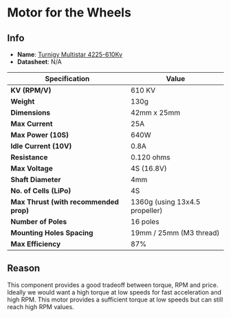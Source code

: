# Motor for the Wheels
## Info

- **Name**: [Turnigy Multistar 4225-610Kv](https://hobbyking.com/en_us/turnigy-multistar-4225-610kv-16pole-multi-rotor-outrunner.html?___store=en_us#qa[bW9kZT03JnBhZ2U9MSZxdWVzdGlvbl9zZWFyY2hfY29udGVudD0=])
- **Datasheet**: N/A


| **Specification**                  | **Value**                                    |
|-------------------------------------|----------------------------------------------|
| **KV (RPM/V)**                      | 610 KV                                      |
| **Weight**                          | 130g                                        |
| **Dimensions**                      | 42mm x 25mm                                 |
| **Max Current**                     | 25A                                         |
| **Max Power (10S)**                 | 640W                                        |
| **Idle Current (10V)**              | 0.8A                                        |
| **Resistance**                      | 0.120 ohms                                  |
| **Max Voltage**                     | 4S (16.8V)                                   |
| **Shaft Diameter**                  | 4mm                                         |
| **No. of Cells (LiPo)**             | 4S                                       |
| **Max Thrust (with recommended prop)** | 1360g (using 13x4.5 propeller)              |
| **Number of Poles**                 | 16 poles                                    |
| **Mounting Holes Spacing**          | 19mm / 25mm (M3 thread)                     |
| **Max Efficiency**                  | 87%                                         |
## Reason
This component provides a good tradeoff between torque, RPM and price.
Ideally we would want a high torque at low speeds for fast acceleration and high RPM. This motor provides a sufficient torque at low speeds but can still reach high RPM values.
